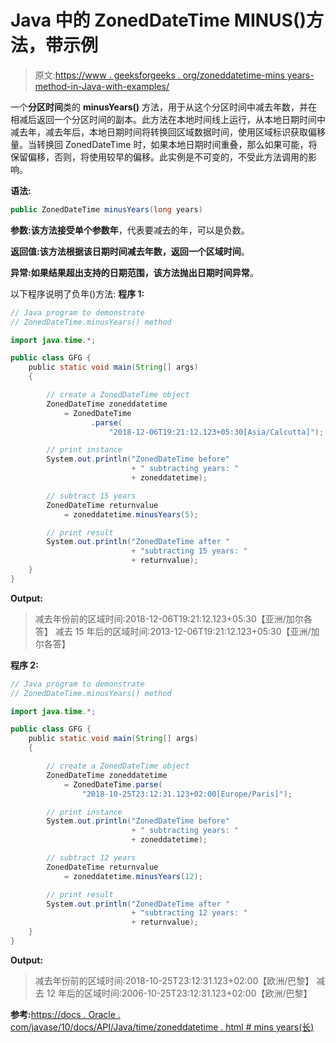 # Java 中的 ZonedDateTime MINUS()方法，带示例

> 原文:[https://www . geeksforgeeks . org/zoneddatetime-mins years-method-in-Java-with-examples/](https://www.geeksforgeeks.org/zoneddatetime-minusyears-method-in-java-with-examples/)

一个**分区时间**类的 **minusYears()** 方法，用于从这个分区时间中减去年数，并在相减后返回一个分区时间的副本。此方法在本地时间线上运行，从本地日期时间中减去年，减去年后，本地日期时间将转换回区域数据时间，使用区域标识获取偏移量。当转换回 ZonedDateTime 时，如果本地日期时间重叠，那么如果可能，将保留偏移，否则，将使用较早的偏移。此实例是不可变的，不受此方法调用的影响。

**语法:**

```java
public ZonedDateTime minusYears(long years)

```

**参数:**该方法接受单个参数**年**，代表要减去的年，可以是负数。

**返回值:**该方法根据该日期时间减去年数，返回一个**区域时间**。

**异常:**如果结果超出支持的日期范围，该方法抛出**日期时间异常**。

以下程序说明了负年()方法:
**程序 1:**

```java
// Java program to demonstrate
// ZonedDateTime.minusYears() method

import java.time.*;

public class GFG {
    public static void main(String[] args)
    {

        // create a ZonedDateTime object
        ZonedDateTime zoneddatetime
            = ZonedDateTime
                  .parse(
                      "2018-12-06T19:21:12.123+05:30[Asia/Calcutta]");

        // print instance
        System.out.println("ZonedDateTime before"
                           + " subtracting years: "
                           + zoneddatetime);

        // subtract 15 years
        ZonedDateTime returnvalue
            = zoneddatetime.minusYears(5);

        // print result
        System.out.println("ZonedDateTime after "
                           + "subtracting 15 years: "
                           + returnvalue);
    }
}
```

**Output:**

> 减去年份前的区域时间:2018-12-06T19:21:12.123+05:30【亚洲/加尔各答】
> 减去 15 年后的区域时间:2013-12-06T19:21:12.123+05:30【亚洲/加尔各答】

**程序 2:**

```java
// Java program to demonstrate
// ZonedDateTime.minusYears() method

import java.time.*;

public class GFG {
    public static void main(String[] args)
    {

        // create a ZonedDateTime object
        ZonedDateTime zoneddatetime
            = ZonedDateTime.parse(
                "2018-10-25T23:12:31.123+02:00[Europe/Paris]");

        // print instance
        System.out.println("ZonedDateTime before"
                           + " subtracting years: "
                           + zoneddatetime);

        // subtract 12 years
        ZonedDateTime returnvalue
            = zoneddatetime.minusYears(12);

        // print result
        System.out.println("ZonedDateTime after "
                           + "subtracting 12 years: "
                           + returnvalue);
    }
}
```

**Output:**

> 减去年份前的区域时间:2018-10-25T23:12:31.123+02:00【欧洲/巴黎】
> 减去 12 年后的区域时间:2006-10-25T23:12:31.123+02:00【欧洲/巴黎】

**参考:**[https://docs . Oracle . com/javase/10/docs/API/Java/time/zoneddatetime . html # mins years(长)](https://docs.oracle.com/javase/10/docs/api/java/time/ZonedDateTime.html#minusYears(long))